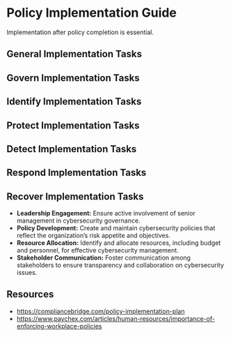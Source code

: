 # Policy Implementation Guide

Implementation after policy completion is essential.

## General Implementation Tasks

## Govern Implementation Tasks

## Identify Implementation Tasks

## Protect Implementation Tasks

## Detect Implementation Tasks

## Respond Implementation Tasks

## Recover Implementation Tasks


* **Leadership Engagement:** Ensure active involvement of senior management in cybersecurity governance.
* **Policy Development:** Create and maintain cybersecurity policies that reflect the organization’s risk appetite and objectives.
* **Resource Allocation:** Identify and allocate resources, including budget and personnel, for effective cybersecurity management.
* **Stakeholder Communication:** Foster communication among stakeholders to ensure transparency and collaboration on cybersecurity issues.

## Resources

* <https://compliancebridge.com/policy-implementation-plan>
* <https://www.paychex.com/articles/human-resources/importance-of-enforcing-workplace-policies>

